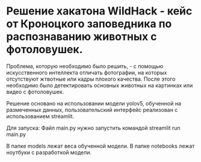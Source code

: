 # Решение хакатона WildHack - кейс от Кроноцкого заповедника по распознаванию животных с фотоловушек.

Проблема, которую необходимо было решить, - с помощью искусственного интеллекта отличать фотографии, на которых отсутствуют жтвотные или кадры плохого качества. После этого необходимо было детектировать основных животных на картинках или видео с фотоловушек.

Решение основано на использовании модели yolov5, обученной на размеченных данных, пользовательский интерфейс реализован с использованием streamlit.

Для запуска:
Файл main.py нужно запустить командой streamlit run main.py

В папке models лежат веса обученной модели.
В папке notebooks лежат ноутбуки с разработкой модели.

